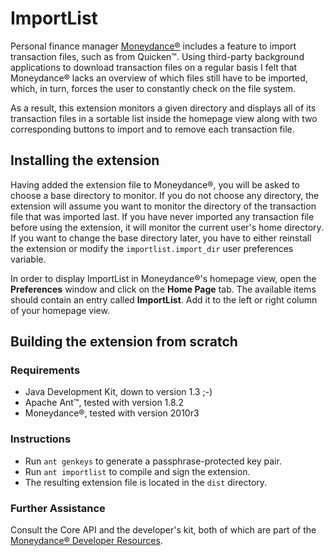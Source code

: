 ImportList
==========

Personal finance manager [Moneydance®](http://www.moneydance.com/) includes a feature to import transaction files, such as from Quicken™. Using third-party background applications to download transaction files on a regular basis I felt that Moneydance® lacks an overview of which files still have to be imported, which, in turn, forces the user to constantly check on the file system.

As a result, this extension monitors a given directory and displays all of its transaction files in a sortable list inside the homepage view along with two corresponding buttons to import and to remove each transaction file.


Installing the extension
------------------------
Having added the extension file to Moneydance®, you will be asked to choose a base directory to monitor. If you do not choose any directory, the extension will assume you want to monitor the directory of the transaction file that was imported last. If you have never imported any transaction file before using the extension, it will monitor the current user's home directory. If you want to change the base directory later, you have to either reinstall the extension or modify the `importlist.import_dir` user preferences variable.

In order to display ImportList in Moneydance®'s homepage view, open the **Preferences** window and click on the **Home Page** tab. The available items should contain an entry called **ImportList**. Add it to the left or right column of your homepage view.


Building the extension from scratch
-----------------------------------

### Requirements
* Java Development Kit, down to version 1.3 ;-)
* Apache Ant™, tested with version 1.8.2
* Moneydance®, tested with version 2010r3

### Instructions
* Run `ant genkeys` to generate a passphrase-protected key pair.
* Run `ant importlist` to compile and sign the extension.
* The resulting extension file is located in the `dist` directory.

### Further Assistance
Consult the Core API and the developer's kit, both of which are part of the [Moneydance® Developer Resources](http://www.moneydance.com/developer).